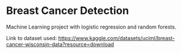 # Breast Cancer Detection

Machine Learning project with logistic regression and random forests. 

Link to dataset used: https://www.kaggle.com/datasets/uciml/breast-cancer-wisconsin-data?resource=download 

